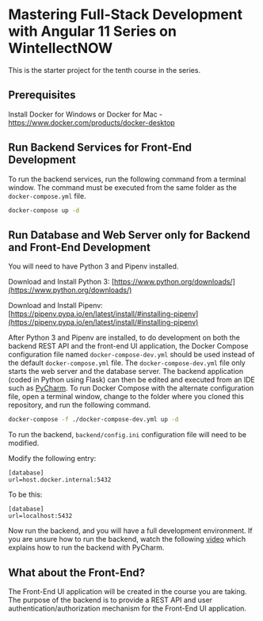 # Mastering Full-Stack Development with Angular 11 Series on WintellectNOW

This is the starter project for the tenth course in the series.

## Prerequisites

Install Docker for Windows or Docker for Mac - https://www.docker.com/products/docker-desktop

## Run Backend Services for Front-End Development

To run the backend services, run the following command from a terminal window. The command must be executed from the same folder as the `docker-compose.yml` file.

```bash
docker-compose up -d
```

## Run Database and Web Server only for Backend and Front-End Development

You will need to have Python 3 and Pipenv installed.

Download and Install Python 3: [https://www.python.org/downloads/](https://www.python.org/downloads/)

Download and Install Pipenv: [https://pipenv.pypa.io/en/latest/install/#installing-pipenv](https://pipenv.pypa.io/en/latest/install/#installing-pipenv)

After Python 3 and Pipenv are installed, to do development on both the backend REST API and the front-end UI application, the Docker Compose configuration file named `docker-compose-dev.yml` should be used instead of the default `docker-compose.yml` file. The `docker-compose-dev.yml` file only starts the web server and the database server. The backend application (coded in Python using Flask) can then be edited and executed from an IDE such as [PyCharm](https://www.jetbrains.com/pycharm/). To run Docker Compose with the alternate configuration file, open a terminal window, change to the folder where you cloned this repository, and run the following command.

```bash
docker-compose -f ./docker-compose-dev.yml up -d
```

To run the backend, `backend/config.ini` configuration file will need to be modified.

Modify the following entry:

```
[database]
url=host.docker.internal:5432
```

To be this:

```
[database]
url=localhost:5432
```

Now run the backend, and you will have a full development environment. If you are unsure how to run the backend, watch the following [video](https://vimeo.com/482656478/6840d08c14) which explains how to run the backend with PyCharm.



## What about the Front-End?

The Front-End UI application will be created in the course you are taking. The purpose of the backend is to provide a REST API and user authentication/authorization mechanism for the Front-End UI application.

